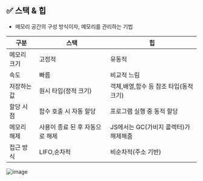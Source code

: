 ## ✅ 스택 & 힙
- 메모리 공간의 구성 방식이자, 메모리를 관리하는 기법

|구분|스택|힙|
|---|---|---|
|메모리 크기|고정적|유동적|
|속도|빠름|비교적 느림|
|저장하는 값|원시 타입(정적 크기)|객체,배열,함수 등 참조 타입(동적 크기)|
|할당 시점|함수 호출 시 자동 할당|프로그램 실행 중 동적 할당|
|메모리 해제|사용이 종료 된 후 자동으로 해제|JS에서는 GC(가비지 콜렉터)가 해제해줌|
|접근 방식|LIFO,순차적|비순차적(주소 기반)|

![image](https://github.com/user-attachments/assets/2e4167cd-72be-405c-bf7e-8e621b351817)
